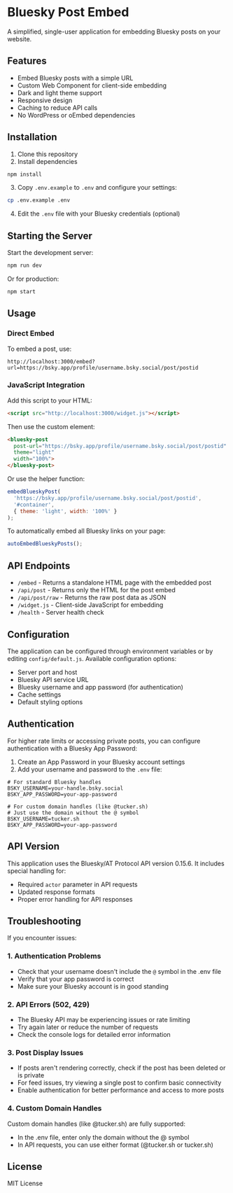 # Bluesky Post Embed

A simplified, single-user application for embedding Bluesky posts on your website.

## Features

- Embed Bluesky posts with a simple URL
- Custom Web Component for client-side embedding
- Dark and light theme support
- Responsive design
- Caching to reduce API calls
- No WordPress or oEmbed dependencies

## Installation

1. Clone this repository
2. Install dependencies

```bash
npm install
```

3. Copy `.env.example` to `.env` and configure your settings:

```bash
cp .env.example .env
```

4. Edit the `.env` file with your Bluesky credentials (optional)

## Starting the Server

Start the development server:

```bash
npm run dev
```

Or for production:

```bash
npm start
```

## Usage

### Direct Embed

To embed a post, use:

```
http://localhost:3000/embed?url=https://bsky.app/profile/username.bsky.social/post/postid
```

### JavaScript Integration

Add this script to your HTML:

```html
<script src="http://localhost:3000/widget.js"></script>
```

Then use the custom element:

```html
<bluesky-post 
  post-url="https://bsky.app/profile/username.bsky.social/post/postid" 
  theme="light" 
  width="100%">
</bluesky-post>
```

Or use the helper function:

```javascript
embedBlueskyPost(
  'https://bsky.app/profile/username.bsky.social/post/postid',
  '#container',
  { theme: 'light', width: '100%' }
);
```

To automatically embed all Bluesky links on your page:

```javascript
autoEmbedBlueskyPosts();
```

## API Endpoints

- `/embed` - Returns a standalone HTML page with the embedded post
- `/api/post` - Returns only the HTML for the post embed
- `/api/post/raw` - Returns the raw post data as JSON
- `/widget.js` - Client-side JavaScript for embedding
- `/health` - Server health check

## Configuration

The application can be configured through environment variables or by editing `config/default.js`. Available configuration options:

- Server port and host
- Bluesky API service URL
- Bluesky username and app password (for authentication)
- Cache settings
- Default styling options

## Authentication

For higher rate limits or accessing private posts, you can configure authentication with a Bluesky App Password:

1. Create an App Password in your Bluesky account settings
2. Add your username and password to the `.env` file:

```
# For standard Bluesky handles
BSKY_USERNAME=your-handle.bsky.social
BSKY_APP_PASSWORD=your-app-password

# For custom domain handles (like @tucker.sh)
# Just use the domain without the @ symbol
BSKY_USERNAME=tucker.sh
BSKY_APP_PASSWORD=your-app-password
```

## API Version

This application uses the Bluesky/AT Protocol API version 0.15.6. It includes special handling for:
- Required `actor` parameter in API requests
- Updated response formats
- Proper error handling for API responses

## Troubleshooting

If you encounter issues:

### 1. Authentication Problems

- Check that your username doesn't include the `@` symbol in the .env file
- Verify that your app password is correct
- Make sure your Bluesky account is in good standing

### 2. API Errors (502, 429)

- The Bluesky API may be experiencing issues or rate limiting
- Try again later or reduce the number of requests
- Check the console logs for detailed error information

### 3. Post Display Issues

- If posts aren't rendering correctly, check if the post has been deleted or is private
- For feed issues, try viewing a single post to confirm basic connectivity
- Enable authentication for better performance and access to more posts

### 4. Custom Domain Handles

Custom domain handles (like @tucker.sh) are fully supported:
- In the .env file, enter only the domain without the @ symbol
- In API requests, you can use either format (@tucker.sh or tucker.sh)

## License

MIT License